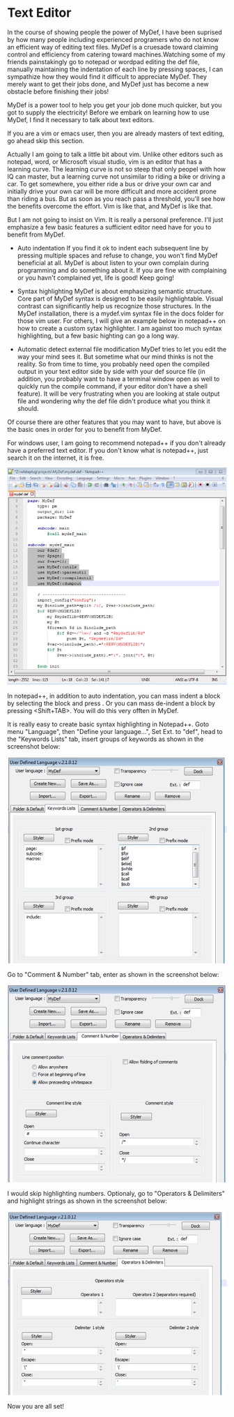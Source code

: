 # Text Editor

In the course of showing people the power of MyDef, I have been suprised by how many people including experienced programers who do not know an efficient way of editing text files. MyDef is a cruesade toward claiming control and efficiency from catering toward machines.Watching some of my friends painstakingly go to notepad or wordpad editing the def file, manually maintaining the indentation of each line by pressing spaces, I can sympathize how they would find it difficult to appreciate MyDef. They merely want to get their jobs done, and MyDef just has become a new obstacle before finishing their jobs! 

MyDef is a power tool to help you get your job done much quicker, but you got to supply the electricity! Before we embark on learning how to use MyDef, I find it necessary to talk about text editors.

If you are a vim or emacs user, then you are already masters of text editing, go ahead skip this section. 

Actually I am going to talk a little bit about vim. Unlike other editors such as notepad, word, or Microsoft visual studio, vim is an editor that has a learning curve. The learning curve is not so steep that only peopel with how IQ can master, but a learning curve not unsimilar to riding a bike or driving a car. To get somewhere, you either ride a bus or drive your own car and initially drive your own car will be more difficult and more accident prone than riding a bus. But as soon as you reach pass a threshold, you'll see how the benefits overcome the effort. Vim is like that, and MyDef is like that.

But I am not going to insist on Vim. It is really a personal preference. I'll just emphasize a few basic features a sufficient editor need have for you to benefit from MyDef.

* Auto indentation
  If you find it ok to indent each subsequent line by pressing multiple spaces and refuse to change, you won't find MyDef beneficial at all. MyDef is about listen to your own complain during programming and do something about it. If you are fine with complaining or you havn't complained yet, life is good! Keep going!

* Syntax highlighting
  MyDef is about emphasizing semantic structure. Core part of MyDef syntax is designed to be easily highlightable. Visual contrast can significantly help us recognize those structures. In the MyDef installation, there is a mydef.vim syntax file in the docs folder for those vim user. For others, I will give an example below in notepad++ on how to create a custom sytax highlighter. I am against too much syntax highlighting, but a few basic highting can go a long way.

* Automatic detect external file modification
  MyDef tries to let you edit the way your mind sees it. But sometime what our mind thinks is not the reality. So from time to time, you probably need open the compiled output in your text editor side by side with your def source file (in addition, you probably want to have a terminal window open as well to quickly run the compile command, if your editor don't have a shell feature). It will be very frustrating when you are looking at stale output file and wondering why the def file didn't produce what you think it should.

Of course there are other features that you may want to have, but above is the basic ones in order for you to benefit from MyDef.

For windows user, I am going to recommend notepad++ if you don't already have a preferred text editor. If you don't know what is notepad++, just search it on the internet, it is free.

![Notepad ++](npp.png)
  
In notepad++, in addition to auto indentation, you can mass indent a block by selecting the block and press <TAB>. Or you can mass de-indent a block by pressing <Shift+TAB>. You will do this very offten in MyDef.

It is really easy to create basic syntax highlighting in Notepad++. Goto menu "Language", then "Define your language...", Set Ext. to "def", head to the "Keywords Lists" tab, insert groups of keywords as shown in the screenshot below: 

![Define Language 1](npp_syntax_1.png)

Go to "Comment & Number" tab, enter as shown in the screenshot below:

![Define Language 2](npp_syntax_2.png)

I would skip highlighting numbers. Optionaly, go to "Operators & Delimiters" and highlight strings as shown in the screenshot below:

![Define Language 3](npp_syntax_3.png)

Now you are all set!
